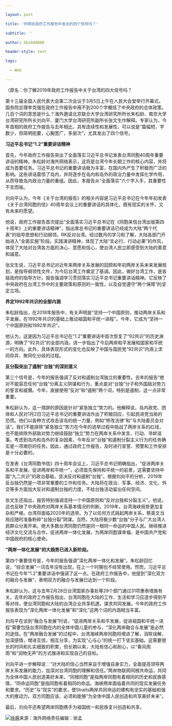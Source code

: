 ---
layout: post
title: '你明白政府工作报告中发出的四个信号吗？'
subtitle: ''
author: kbs668888
header-style: text
tags:
  - Web
---
（原名：你了解2019年政府工作报告中关于台湾的四大信号吗？

第十三届全国人民代表大会第二次会议于3月5日上午在人民大会堂举行开幕式。国务院总理李克强在政府工作报告中用不到200个字概括了中央政府的总体政策。几百个词的意思是什么？海外邀请北京联合大学台湾研究所所长朱松龄、南京大学台湾研究所所长刘向平、厦门大学台湾研究所副所长张文生作解释。专家认为，今年首相的政府工作报告与去年相比，具有连续性和发展性，可以说是“篇幅短，字数少，但简明扼要，心胸宽广，多层次”，尤其发出了四个信号。

 **习近平总书记“1.2”重要讲话精神**

首先，今年政府工作报告突出了全面落实习近平总书记发表台湾同胞40周年重要讲话的精神。朱松龄对海外网络表示，这将是台湾今年长期工作的核心内容，并将成为首要任务。习近平总书记的重要讲话极为丰富，在国内外产生了积极而广泛的影响。这些讲话震惊了岛内，并将逐步在岛内和岛外的政治力量中发挥化学作用，从而导致岛内政治力量的重组。因此，本报告从“全面落实”六个字入手，其重要性不言而喻。

刘向平认为，今年《关于台湾的报告》的相关内容是习近平总书记在今年年初发表《关于台湾同胞的信》40周年会议上的重要讲话的具体化，既有现实的关怀，又有未来的愿望。

他说，政府工作报告首次提出“全面落实习近平总书记在《同胞来信台湾出版第四十周年》上的重要讲话精神”，指出席总书记的重要讲话已经成为大陆“两个代表”的指导思想和行动纲领。RK反对台湾。经过数月的学习和了解，大陆各部门开始进入“全面实施”阶段。实践演讲精神，体现了大陆“言必行、行动必果”的作风，体现了大陆对台湾各方面的决心、意愿和信心，使台湾人民立即感受到大陆的善意和诚意。

张文生说，习近平总书记对近年来两岸关系发展的回顾和年初两岸关系未来发展规划，是指导纲领性文件，为今后台湾工作奠定了基调。因此，做好台湾工作，是各级政府的指导方针。报告强调学习贯彻落实习近平总书记重要讲话精神。它反映了中央政府在台湾工作中的主要政策和原则的一致性，以及自觉遵守“两个保障”的坚定立场。

 **界定1992年共识的全部内涵**

朱松龄指出，在2018年报告中，有关声明是“坚持一个中国原则，推动两岸关系和平发展，在1992年共识的基础上推动祖国和平统一进程”。今年，它成为“坚持一个中国原则和1992年共识”。

他认为，这是因为习近平总书记在“1.2”重要讲话中首次恢复了“92共识”的历史渊源，明确了“92共识”的全部内涵，进一步指出了今后两岸和平发展和国家和平统一的方向。此外，具体表现形式的变化也反映了中国与国民党“92共识”内涵上求同存异、聚同化分歧的过程。

 **反分裂突出了遏制“台独”的深刻意义**

第三个信号是，今年的报告强调了反对和遏制台湾独立的重要性。去年的报告“绝对不能容忍任何“台独”分离主义阴谋和行为，重点是对“台独”分子和外国敌对势力的誓言和威慑。今年，直接使用“反对”和“遏制”两个词，特别是遏制，这一点非常重要。

朱松龄认为，这一措辞的原因是针对“紧急独立”势力的。他解释说，岛内政党、团体和人民对1月2日习近平总书记的重要讲话作出了积极回应，引起民进党当局的恐慌。他们以各种方式攻击该岛的统一力量，例如“修改法律”和“与大陆委员会对话”。我们不能排除“紧急独立”势力在今年的选举过程中挑战了两岸关系的红线，也不能排除外部敌对势力继续鼓励“独立”势力在两岸关系中发言、行动、寻衅滋事。考虑到岛内和岛外的复杂因素，今年反对“台独”和遏制分裂主义行为的任务确实是一项艰巨的任务。因此，通过政府工作报告，及时进行宣誓、预警和工作安排是十分必要的。

在发表《台湾同胞书信》四十周年会议上，习近平总书记明确指出，“促进两岸关系和平发展，促进两岸和平统一”，必须首先保持和平统一的前景，这需要坚持中国“九二共识”的政治基础，坚决反对和遏制“台独”。根据刘向平的分析，2019年反台独仍然是一项非常重要的工作和任务。大陆将在政治、军事、经济、文化、外交等多方面加大反对和遏制台独的力度，不给台独活动留出任何空间。

张文生还指出，报告特别强调坚持一个中国原则和“反对台独和分裂主义”。他说，这也反映了中央政府对两岸关系基本情况的判断。2019年，台湾海峡局势更加复杂和严峻。台湾将面临2020年的选举。为了以任何方式挑起两岸关系，蔡英文当局应随时准备粉碎“台独分裂”阴谋。当然，大陆将极少数“台独”分子与广大台湾人民群众分离开来。绝大多数台湾同胞仍然是同一根同一命运的中国人民。继续推进经济文化交流与合作，促进两岸一体化发展，为两岸同胞谋幸福，是中国共产党和中国政府的核心使命。

 **“两岸一体化发展”的大趋势已进入新阶段。**

第四个重要信号是，今年的报告强调“深化两岸一体化和发展”。朱松龄回忆说，“综合发展”一词去年没有出现，在上一个时期也不经常使用。然而，习近平总书记在今年“1.2”重要讲话中强调了这一点。在政府工作报告中，他提到“深化双方的融合与发展”，表明双方的融合与发展已达到一个阶段。

朱松龄认为，这与去年2月28日台湾国家办事处等29个部门通过31项惠泰措施有关。去年的政府工作报告指出，台湾同胞在大陆的工作、生活和学习应逐步得到平等对待，使台湾同胞和大陆的台湾企业共享机遇，谋求共同发展。今年的政府工作报告表现为“深化两岸一体化发展”和“深化”这两个词的内涵相当丰富。

刘向平在谈到“融合与发展”时说，“促进两岸关系和平发展，促进祖国和平统一进程”需要包括台湾同胞在内的全体中国儿童的参与，“深化两岸融合与发展”是必然的途径。在“两岸融合发展”的过程中，台湾海峡两岸同胞将增进了解，消除误解，加深感情，增进互信，相互分享，为实现“心与心”的统一打下坚实基础。这需要很长的时间和扎实细致的积累，但长期以来，大陆有信心和耐心，以“春风雨雨”和“润物无声”的方式推进和实现自己的目标。

刘向平进一步解释说：“对大陆的信心当然来自于增强自身实力，全面提高领导两岸关系发展的能力，加深对台湾同胞的理解和信任。”两岸物联网同根共命运，共同为全体中国人民创造美好未来，“同根同胞”是指两岸同胞有着相同的历史和民族感情，“同命运同胞”是指同胞有着相同的命运。海峡两岸面临着共同的现实发展任务和要求。“历史”与“现实”的要求，使Straits两岸共同命运的建构有坚实的基础和强大的推动力。双方同胞应该、必须和能够“为全体中国人民创造和共享美好未来”。

最后，刘向平还希望两岸同胞携手为祖国统一和民族复兴创造和共享。

[![徐萌](http://img1.cache.netease.com/cnews/css13/img/end_news.png)](http://news.163.com/)来源：海外网络责任编辑：徐孟

